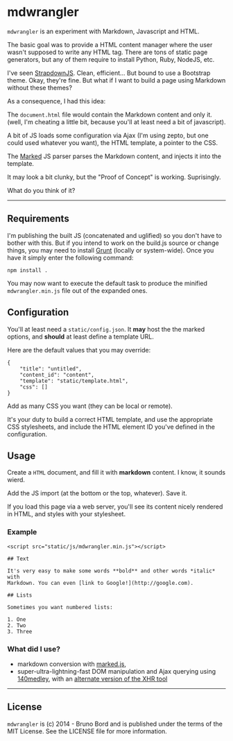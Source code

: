 # mdwrangler

``mdwrangler`` is an experiment with Markdown, Javascript and HTML.

The basic goal was to provide a HTML content manager where the user wasn't
supposed to write any HTML tag. There are tons of static page generators, but
any of them require to install Python, Ruby, NodeJS, etc.

I've seen [StrapdownJS](http://strapdownjs.com/). Clean, efficient... But bound
to use a Bootstrap theme. Okay, they're fine. But what if I want to build a
page using Markdown without these themes?

As a consequence, I had this idea:

The ``document.html`` file would contain the Markdown content and only it.
(well, I'm cheating a little bit, because you'll at least need a bit of
javascript).

A bit of JS loads some configuration via Ajax (I'm using zepto, but one could
used whatever you want), the HTML template, a pointer to the CSS.

The [Marked](https://github.com/chjj/marked) JS parser parses the Markdown
content, and injects it into the template.

It may look a bit clunky, but the "Proof of Concept" is working. Suprisingly.

What do you think of it?

----

## Requirements

I'm publishing the built JS (concatenated and uglified) so you don't have to bother with this. But if you intend to work on the build.js source or change things, you may need to install [Grunt](http://gruntjs.com/) (locally or system-wide). Once you have it simply enter the following command:

    npm install .

You may now want to execute the default task to produce the minified ``mdwrangler.min.js`` file out of the expanded ones.

## Configuration

You'll at least need a ``static/config.json``. It **may** host the the marked
options, and **should** at least define a template URL.

Here are the default values that you may override:

    {
        "title": "untitled",
        "content_id": "content",
        "template": "static/template.html",
        "css": []
    }

Add as many CSS you want (they can be local or remote).

It's your duty to build a correct HTML template, and use the appropriate CSS
stylesheets, and include the HTML element ID you've defined in the
configuration.

## Usage

Create a ``HTML`` document, and fill it with **markdown** content. I know, it
sounds wierd.

Add the JS import (at the bottom or the top, whatever). Save it.

If you load this page via a web server, you'll see its content nicely rendered
in HTML, and styles with your stylesheet.

### Example

    <script src="static/js/mdwrangler.min.js"></script>

    ## Text

    It's very easy to make some words **bold** and other words *italic* with
    Markdown. You can even [link to Google!](http://google.com).

    ## Lists

    Sometimes you want numbered lists:

    1. One
    2. Two
    3. Three

### What did I use?

* markdown conversion with [marked.js](https://github.com/chjj/marked),
* super-ultra-lightning-fast DOM manipulation and Ajax querying using [140medley](https://github.com/honza/140medley), with an [alternate version of the XHR tool](https://gist.github.com/Xeoncross/7663273)

----

## License

``mdwrangler`` is (c) 2014 - Bruno Bord and is published under the terms of the
MIT License. See the LICENSE file for more information.

